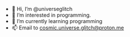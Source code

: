 - 👋 Hi, I’m @universeglitch
- 👀 I’m interested in programming.
- 🌱 I’m currently learning programming
- 📫 Email to cosmic.universe.glitch@proton.me

<!---
universeglitch/universeglitch is a ✨ special ✨ repository because its `README.md` (this file) appears on your GitHub profile.
You can click the Preview link to take a look at your changes.
--->
